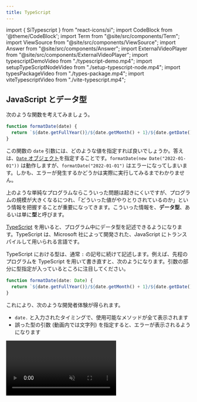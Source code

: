 ```yaml
---
title: TypeScript
---
```


import { SiTypescript } from "react-icons/si";
import CodeBlock from '@theme/CodeBlock';
import Term from "@site/src/components/Term";
import ViewSource from "@site/src/components/ViewSource";
import Answer from "@site/src/components/Answer";
import ExternalVideoPlayer from "@site/src/components/ExternalVideoPlayer";
import typescriptDemoVideo from "./typescript-demo.mp4";
import setupTypeScriptNodeVideo from "./setup-typescript-node.mp4";
import typesPackageVideo from "./types-package.mp4";
import viteTypescriptVideo from "./vite-typescript.mp4";

## JavaScript とデータ型

次のような関数を考えてみましょう。

```javascript
function formatDate(date) {
  return `${date.getFullYear()}/${date.getMonth() + 1}/${date.getDate()}`;
}
```

この関数の `date` 引数には、どのような値を指定すれば良いでしょうか。答えは、[`Date` オブジェクト](https://developer.mozilla.org/ja/docs/Web/JavaScript/Reference/Global_Objects/Date)を指定することです。`formatDate(new Date("2022-01-01"))` は動作しますが、`formatDate("2022-01-01")` はエラーになってしまいます。しかも、エラーが発生するかどうかは実際に実行してみるまでわかりません。

上のような単純なプログラムならこういった問題は起きにくいですが、プログラムの規模が大きくなるにつれ、「どういった値がやりとりされているのか」という情報を把握することが重要になってきます。こういった情報を、**データ型**、あるいは単に**型**と呼びます。

[TypeScript](https://www.typescriptlang.org/) を用いると、プログラム中にデータ型を記述できるようになります。TypeScript は、Microsoft 社によって開発された、JavaScript に<Term type="transpile">トランスパイル</Term>して用いられる言語です。

TypeScript における型は、通常 `:` の記号に続けて記述します。例えば、先程のプログラムを TypeScript を用いて書き直すと、次のようになります。引数の部分に型指定が入っているところに注目してください。

```typescript
function formatDate(date: Date) {
  return `${date.getFullYear()}/${date.getMonth() + 1}/${date.getDate()}`;
}
```

これにより、次のような開発者体験が得られます。

- `date.` と入力されたタイミングで、使用可能なメソッドが全て表示されます
- 誤った型の引数 (動画内では文字列) を指定すると、エラーが表示されるようになります

<video src={typescriptDemoVideo} controls autoPlay muted loop />

:::tip 静的型言語との比較

C++ や Java などの一般的なプログラミング言語では、型の情報は実行に何らかの影響を与えますが、TypeScript は JavaScript にトランスパイルされる言語であり、実行時には型の情報は一切利用されません。

:::

## TypeScript を使って Node.js のプログラムを記述する

TypeScript を用いて Node.js のプログラムを作成するには、次の手順に従ってください。

<video src={setupTypeScriptNodeVideo} controls />

まずは、プロジェクトルートに `package.json` を作成します。`npm init` を実行すればよいのでした。

続いて、

```shell
npm install -D typescript
```

を実行し、[typescript パッケージ](https://www.npmjs.com/package/typescript)をインストールします。`-D` オプションは「開発時のみに使用する」という意思表示になります。`package.json` に記録される方法が少しだけ変わります。

続いて、`main.ts` ファイルを作成します。TypeScript ファイルの拡張子は通常 `.ts` です。今回は、

```typescript title="main.ts"
const language: string = "TypeScript";
console.log(`Hello ${language}!`);
```

としました。

TypeScript ファイルの作成が終わったら、<Term type="npxCommand">`npx` コマンド</Term>で [TypeScript パッケージを実行](https://www.typescriptlang.org/docs/handbook/compiler-options.html)し、TypeScript ファイルを JavaScript ファイルにトランスパイルします。パッケージ名と異なり、`tsc` となるので注意しましょう。

```shell
npx tsc main.ts
```

すると、同名の JavaScript ファイルが生成されます。このファイルを実行すれば、通常の JavaScript として実行できます。

## TypeScript の基礎

TypeScript を試すには、Microsoft が提供している [TS Playground](https://www.typescriptlang.org/play) を用いると便利です。必要に応じて利用してください。

### 型を記述できる場所

TypeScript の型は、関数の引数や戻り値、変数の後に `:` とともに記述できます。

```typescript
// add は number 型の引数 a, b をとり number 型の値を返す関数
function add(a: number, b: number): number {
  return a + b;
}

// sum は number 型の変数
let sum: number = add(3, 4);
```

データ型が誤っている場合、TypeScript はエラーを出力します。

```typescript
sum = "7"; // Type 'string' is not assignable to type 'number'.

add("3", "4"); // Argument of type 'string' is not assignable to parameter of type 'number'.
```

### データ型と値

TypeScript のデータ型は、**全ての値を含む集合 `unknown` の部分集合**になります。ある値 `v` が集合 `T` に属するとき、`v` は `T` 型であるといいます。例えば、数値 `1` は `1` 型、`number` 型、`unknown` 型のいずれにも当てはまります。なお、空集合は `never` 型です。

```typescript
// すべて正しい
const a: unknown = 1;
const b: number = 1;
const c: 1 = 1; // 左辺の 1 はデータ型 (unknown の部分集合) としての 1

// never 型にはどんな値も代入できない
// const d: never = 1;
```

![TypeScript のデータ型](./typescript-types.drawio.svg)

:::tip `any` 型

TypeScript の標準設定では、型が判明しなかった場合、`any` 型が指定されたものとみなされます。`any` 型の値には、どんな操作でも許容されます。`any` 型の値はどんな型の変数にも代入できますし、`any` 型の変数にはどんな値でも代入できます。上の集合のどの部分にも当てはまりません。

```typescript
const strangeValue: any = 1;

// TypeScript は誤りを検出できないが、実行時にエラーになる
strangeValue.strangeMethod();
```

:::

### データ型の別名

`type` 宣言を用いると、データ型に対して別名を付けられます。

```typescript
type Age = number;

// 変数 age は Age (number) 型
const age: Age = 18;
```

:::tip

型の名前には通常<Term type="pascalCase">パスカルケース</Term>が用いられます。

:::

### オブジェクト型

オブジェクト型では、プロパティの名前や、値の型が指定できます。

```typescript
// Student は string 型の name プロパティと number 型の age プロパティを持つオブジェクト
type Student = {
  name: string;
  age: number;
};

let student: Student = { name: "田中", age: 18 };
```

なお、余分なプロパティを持つオブジェクトでも問題なく代入できます。次の例から、`Teacher` は `Student` の部分集合であることが分かります。

```typescript
type Teacher = {
  name: string;
  age: number;
  subject: string;
};

let teacher: Teacher = { name: "鈴木", age: 18, subject: "数学" };
student = teacher;

// Property 'subject' is missing in type 'Student' but required in type 'Teacher'.
teacher = student;
```

### 配列型

型 `T` の配列型は、`T[]` のように記述できます。また、`T` が `U` の部分集合であれば、`T[]` は `U[]` の部分集合になります。

```typescript
const numbers: number[] = [1, 2, 3];

// number[] は unknown[] の部分集合
const unknowns: unknown[] = numbers;
```

### 関数型

関数型では、引数や戻り値の型が指定できます。引数名は異なっていても同じ型だとみなされます。

```typescript
// BinaryNumberOperator は number 型の引数 2 つを受け取って number 型の値を返す関数
type BinaryNumberOperator = (x: number, y: number) => number;

function add(a: number, b: number): number {
  return a + b;
}

const operator: BinaryNumberOperator = add;
```

引数の数が少ない関数型は、多い関数型の部分集合とみなされます。

```typescript
function increment(a: number): number {
  return a + 1;
}

// (a: number) => number は (a: number, b: number) => number の部分集合
const operator2: BinaryNumberOperator = increment;
```

### 型演算

2 つの型に対し、集合の和や積 (共通部分)を求める記号が利用できます。

| 記号                | 意味     |
| ------------------- | -------- |
| `&`                 | 共通部分 |
| <code>&#124;</code> | 合併     |

```typescript
type Student = { name: string; major: string };
type Programmer = { name: string; language: string };
const studentProgrammer: Student & Programmer = {
  name: "田中",
  major: "数学",
  language: "TypeScript",
};

const hand: "グー" | "チョキ" | "パー" = "グー";
```

### 型推論

文脈からデータ型が明らかな場合は、型定義の記述を省略できます。

```typescript
// age は number 型
let age = 18;

// Type 'string' is not assignable to type 'number'.
age = "19";

// 戻り値の型が推論されるため、add は (a: number, b: number) => number 型
function add(a: number, b: number) {
  return a + b;
}
```

関数型を要求する部分に関数式を指定する場合、その引数の型が推論されます。

```typescript
type BinaryNumberOperator = (a: number, b: number) => number;

// a や b は number に推論される
const operator: BinaryNumberOperator = (a, b) => a + b;

// イベントハンドラの記述の際に便利
window.onload = (e) => {
  // e は Event 型
};
```

### ジェネリクス

引数を一つ受け取り、その値をそのまま返す関数を考えてみよう。

```typescript
function identity(x) {
  return x;
}
```

こういった関数では、引数 `x` はどんな型の値も指定できます。つまり、`x` は `unknown` 型とするのが適切なはずです。しかしながら、引数を `unknown` 型としてしまうと、戻り値が `unknown` 型となってしまい、戻り値に対する操作が一切不可能になってしまいます。

```typescript
function identity(x: unknown) {
  return x;
}

// Object is of type 'unknown'.
identity(1).toString();
```

TypeScript では、型パラメータを用いることで、この問題を解決できます。型パラメータは、通常の引数と異なり、型を指定するための特殊な引数です。JavaScript に<Term type="transpile">トランスパイル</Term>されるタイミングで削除されます。

```typescript
// T は型パラメータ
// identity は T 型の引数を受け取って T 型の戻り値を返す関数
function identity<T>(x: T): T {
  return x;
}

// T に number を指定したので、ここでは identity は number 型の引数を受け取って number 型の戻り値を返す関数
identity<number>(1).toString();

// 文脈から型パラメータが明らかな場合は推論される
// この場合は T は number に推論される
identity(1).toString();
```

こういった言語機能は他の多くのプログラミング言語でも用意されており、[ジェネリクス](https://www.typescriptlang.org/docs/handbook/2/generics.html)と呼ばれます。

`type` 宣言でも型パラメータを利用できます。

```typescript
type BinaryOperator<T> = (a: T, b: T) => T;

// add は (a: number, b: number) => number 型
const add: BinaryOperator<number> = (a, b) => a + b;
```

## TypeScript と npm

npm でインストールしたパッケージが TypeScript に対応している場合、下の図のように、npm のパッケージのウェブサイトに <SiTypescript style={{ verticalAlign: "text-bottom" }} /> アイコンが表示されます。

![npm パッケージの TypeScript 対応](./npm-typescript.png)

`DT` アイコンがついているパッケージは、`@types/パッケージ名` という名称のパッケージをインストールすることで、TypeScript からパッケージが利用可能になります。例えば、`@types/express` パッケージをインストールすることにより、`express` パッケージが TypeScript から利用できるようになります。

<video src={typesPackageVideo} controls />

`@types` パッケージのインストール前後で `app` の型が変わっていることが分かります。

## フロントエンドにおける TypeScript の利用

Vite は、標準で TypeScript のトランスパイラが内蔵されています。新しくプロジェクトを作成する際は、テンプレートを選択する際に TypeScript のテンプレートを使用しましょう。

<video src={viteTypescriptVideo} controls />

:::tip `tsconfig.json`

この方法でプロジェクトを作成すると、`tsconfig.json` というファイルが生成されます。TypeScript は、さまざまな JavaScript のニーズに合わせてカスタマイズできるようになっており、その設定を記述するためのファイルが `tsconfig.json` です。

[公式ドキュメント](https://www.typescriptlang.org/tsconfig) には、全てのオプションの詳細な説明が記述されています。特に、[`strict` オプション](https://www.typescriptlang.org/tsconfig#strict)は、TypeScript の能力を大幅に上昇させることができるので、有効にすることが推奨されています。`typescript` パッケージを直接インストールしたプロジェクトでは、`npx tsc --init` コマンドによりこのファイルを生成できます。

:::

## 課題

1. `string & number` 型は何型と等しいでしょうか。
2. 次のように定義される型 `T` に対して使用可能なプロパティは何でしょうか。

   ```typescript
   type T = { name: string; age: number } | { name: string; subject: string };
   ```

3. 次の型のうち、`(v: string) => string` 型とみなせる (部分集合である) ものを全て選んでください。
   - `(v: unknown) => string`
   - `(v: never) => string`
   - `(v: string) => unknown`
   - `(v: string) => never`
4. 次の関数 `apply` は、関数を適用する関数です。ジェネリクスを用いて適切な型をつけてください (ヒント: 引数と戻り値を表す型パラメータを定義しましょう)。

   ```typescript
   function apply(f, x) {
     return f(x);
   }
   ```

5. フロントエンド・バックエンドともに TypeScript を利用するアプリケーションを作成し、公開してみてください。

<Answer>

1. `never` 型

   ```typescript
   type StringAndNumber = string & number; // never
   ```

2. `name` のみ

2つの方に共通しているのは `name` プロパティだけなので、`StringAndNumber` 型の変数に必ず存在しているプロパティは`name` のみとなります。よって、`name` のみ使用可能となります。

3. `(v: unknown) => string` と `(v: string) => never`

   まず `(v: string) => never` に関してですが、こちらはなんとなく想像がつくかもしれません。`never` 型はすべての型に含まれるため `string` 型にも含まれますから、 `(v: string) => string` とみなすことができるでしょう。

   一方で、`(v: unknown) => string` 型が答えになっているのは意外かもしれません。`unknown` 型は `string` 型を含むから間違いなのではないかと考えた方も多いでしょう。しかし、この理論で行くと少々不都合が生じます。例えば、次のようなコードを考えましょう。

   ```javascript
   type F = (arg: { name: string, math: number }) => number;

   function func(arg: { name: string, math: number, science: number }): number {
     console.log(arg.science);
     return arg.math;
   }

   const f: F = func;
   f({ name: "Tanaka", math: 100 });
   ```

   このコードでは、`{ name: string, math: number }` 型は `{ name: string, math: number, science: number }` 型を含んでいます。先ほどの `unknown` 型と `string` 型の関係と同じです。

   もしこのコードが通る場合、実際に渡された `{name: "Tanaka", math: 100}` には存在しないはずの `science` プロパティにアクセスできてしまうことになります。このようなことを防ぐために、引数の型が小さい集合になればなるほど、関数の型は大きな集合になる必要があります。

4. ```typescript
   function apply<T, U>(f: (x: T) => U, x: T): U {
     return f(x);
   }
   ```

   <ViewSource url={import.meta.url} path="_samples/apply" noCodeSandbox />

</Answer>
